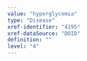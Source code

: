 ```yaml
---
value: "hyperglycemia"
type: "Disease"
xref-identifier: "4195"
xref-dataSource: "DOID"
definition: ""
level: "4"
---
```

